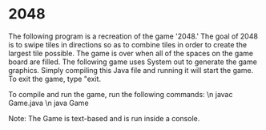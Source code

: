 # 2048
The following program is a recreation of the game '2048.' The goal of 2048
is to swipe tiles in directions so as to combine tiles in order to create the largest
tile possible. The game is over when all of the spaces on the game board are filled.
The following game uses System out to generate the game graphics. Simply compiling this Java
file and running it will start the game. To exit the game, type "exit.

To compile and run the game, run the following commands:
  \n
  javac Game.java
  \n
  java Game
  
 Note: The Game is text-based and is run inside a console.
